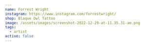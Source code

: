```yaml
---
name: Forrest Wright
instagram: https://www.instagram.com/forrestwright/
shop: Blaque Owl Tattoo
image: /assets/images/screenshot-2022-12-29-at-11.35.31-am.png
tags:
  - artist
active: false
---
```

